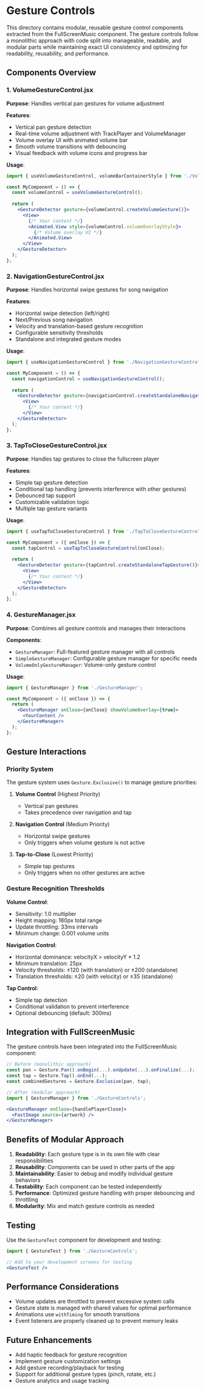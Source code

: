 # Gesture Controls

This directory contains modular, reusable gesture control components extracted from the FullScreenMusic component. The gesture controls follow a monolithic approach with code split into manageable, readable, and modular parts while maintaining exact UI consistency and optimizing for readability, reusability, and performance.

## Components Overview

### 1. VolumeGestureControl.jsx
**Purpose**: Handles vertical pan gestures for volume adjustment

**Features**:
- Vertical pan gesture detection
- Real-time volume adjustment with TrackPlayer and VolumeManager
- Volume overlay UI with animated volume bar
- Smooth volume transitions with debouncing
- Visual feedback with volume icons and progress bar

**Usage**:
```jsx
import { useVolumeGestureControl, volumeBarContainerStyle } from './VolumeGestureControl';

const MyComponent = () => {
  const volumeControl = useVolumeGestureControl();
  
  return (
    <GestureDetector gesture={volumeControl.createVolumeGesture()}>
      <View>
        {/* Your content */}
        <Animated.View style={volumeControl.volumeOverlayStyle}>
          {/* Volume overlay UI */}
        </Animated.View>
      </View>
    </GestureDetector>
  );
};
```

### 2. NavigationGestureControl.jsx
**Purpose**: Handles horizontal swipe gestures for song navigation

**Features**:
- Horizontal swipe detection (left/right)
- Next/Previous song navigation
- Velocity and translation-based gesture recognition
- Configurable sensitivity thresholds
- Standalone and integrated gesture modes

**Usage**:
```jsx
import { useNavigationGestureControl } from './NavigationGestureControl';

const MyComponent = () => {
  const navigationControl = useNavigationGestureControl();
  
  return (
    <GestureDetector gesture={navigationControl.createStandaloneNavigationGesture()}>
      <View>
        {/* Your content */}
      </View>
    </GestureDetector>
  );
};
```

### 3. TapToCloseGestureControl.jsx
**Purpose**: Handles tap gestures to close the fullscreen player

**Features**:
- Simple tap gesture detection
- Conditional tap handling (prevents interference with other gestures)
- Debounced tap support
- Customizable validation logic
- Multiple tap gesture variants

**Usage**:
```jsx
import { useTapToCloseGestureControl } from './TapToCloseGestureControl';

const MyComponent = ({ onClose }) => {
  const tapControl = useTapToCloseGestureControl(onClose);
  
  return (
    <GestureDetector gesture={tapControl.createStandaloneTapGesture()}>
      <View>
        {/* Your content */}
      </View>
    </GestureDetector>
  );
};
```

### 4. GestureManager.jsx
**Purpose**: Combines all gesture controls and manages their interactions

**Components**:
- `GestureManager`: Full-featured gesture manager with all controls
- `SimpleGestureManager`: Configurable gesture manager for specific needs
- `VolumeOnlyGestureManager`: Volume-only gesture control

**Usage**:
```jsx
import { GestureManager } from './GestureManager';

const MyComponent = ({ onClose }) => {
  return (
    <GestureManager onClose={onClose} showVolumeOverlay={true}>
      <YourContent />
    </GestureManager>
  );
};
```

## Gesture Interactions

### Priority System
The gesture system uses `Gesture.Exclusive()` to manage gesture priorities:

1. **Volume Control** (Highest Priority)
   - Vertical pan gestures
   - Takes precedence over navigation and tap

2. **Navigation Control** (Medium Priority)
   - Horizontal swipe gestures
   - Only triggers when volume gesture is not active

3. **Tap-to-Close** (Lowest Priority)
   - Simple tap gestures
   - Only triggers when no other gestures are active

### Gesture Recognition Thresholds

**Volume Control**:
- Sensitivity: 1.0 multiplier
- Height mapping: 180px total range
- Update throttling: 33ms intervals
- Minimum change: 0.001 volume units

**Navigation Control**:
- Horizontal dominance: velocityX > velocityY * 1.2
- Minimum translation: 25px
- Velocity thresholds: ±120 (with translation) or ±200 (standalone)
- Translation thresholds: ±20 (with velocity) or ±35 (standalone)

**Tap Control**:
- Simple tap detection
- Conditional validation to prevent interference
- Optional debouncing (default: 300ms)

## Integration with FullScreenMusic

The gesture controls have been integrated into the FullScreenMusic component:

```jsx
// Before (monolithic approach)
const pan = Gesture.Pan().onBegin(...).onUpdate(...).onFinalize(...);
const tap = Gesture.Tap().onEnd(...);
const combinedGestures = Gesture.Exclusive(pan, tap);

// After (modular approach)
import { GestureManager } from './GestureControls';

<GestureManager onClose={handlePlayerClose}>
  <FastImage source={artwork} />
</GestureManager>
```

## Benefits of Modular Approach

1. **Readability**: Each gesture type is in its own file with clear responsibilities
2. **Reusability**: Components can be used in other parts of the app
3. **Maintainability**: Easier to debug and modify individual gesture behaviors
4. **Testability**: Each component can be tested independently
5. **Performance**: Optimized gesture handling with proper debouncing and throttling
6. **Modularity**: Mix and match gesture controls as needed

## Testing

Use the `GestureTest` component for development and testing:

```jsx
import { GestureTest } from './GestureControls';

// Add to your development screens for testing
<GestureTest />
```

## Performance Considerations

- Volume updates are throttled to prevent excessive system calls
- Gesture state is managed with shared values for optimal performance
- Animations use `withTiming` for smooth transitions
- Event listeners are properly cleaned up to prevent memory leaks

## Future Enhancements

- Add haptic feedback for gesture recognition
- Implement gesture customization settings
- Add gesture recording/playback for testing
- Support for additional gesture types (pinch, rotate, etc.)
- Gesture analytics and usage tracking
